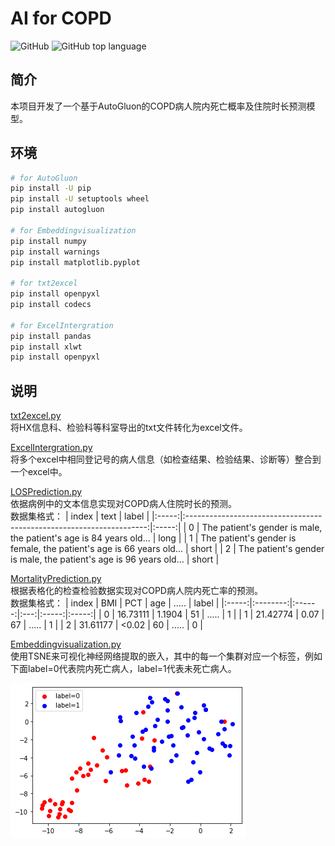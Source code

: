 # AI for COPD

![GitHub](https://img.shields.io/github/license/sherwinY/AI4COPD)
![GitHub top language](https://img.shields.io/github/languages/top/sherwinY/AI4COPD)


## 简介
本项目开发了一个基于AutoGluon的COPD病人院内死亡概率及住院时长预测模型。

## 环境
```Bash
# for AutoGluon
pip install -U pip
pip install -U setuptools wheel
pip install autogluon

# for Embeddingvisualization
pip install numpy
pip install warnings
pip install matplotlib.pyplot 

# for txt2excel
pip install openpyxl
pip install codecs

# for ExcelIntergration
pip install pandas
pip install xlwt
pip install openpyxl

```

## 说明
[txt2excel.py](txt2excel.py)  
将HX信息科、检验科等科室导出的txt文件转化为excel文件。

[ExcelIntergration.py](ExcelIntergration.py)  
将多个excel中相同登记号的病人信息（如检查结果、检验结果、诊断等）整合到一个excel中。

[LOSPrediction.py](./src/LOSPrediction.py)  
依据病例中的文本信息实现对COPD病人住院时长的预测。  
数据集格式：
| index |                                text                                  | label |
|:-----:|:--------------------------------------------------------------------:|:-----:|
| 0     | The patient's gender is male, the patient's age is 84 years old...   | long     |
| 1     | The patient's gender is female, the patient's age is 66 years old... | short    |
| 2     | The patient's gender is male, the patient's age is 96 years old...   | short    |

[MortalityPrediction.py](./src/MortalityPrediction.py)  
根据表格化的检查检验数据实现对COPD病人院内死亡率的预测。  
数据集格式：
| index |    BMI   |   PCT  | age | ..... | label |
|:-----:|:--------:|:------:|:---:|:-----:|:-----:|
| 0     | 16.73111 | 1.1904 | 51  | ..... | 1     |
| 1     | 21.42774 | 0.07   | 67  | ..... | 1     |
| 2     | 31.61177 | <0.02  | 60  | ..... | 0     |

[Embeddingvisualization.py](./src/Embeddingvisualization.py)  
使用TSNE来可视化神经网络提取的嵌入，其中的每一个集群对应一个标签，例如下面label=0代表院内死亡病人，label=1代表未死亡病人。  

![embeddingvisualization](embeddingvisualization.png)
